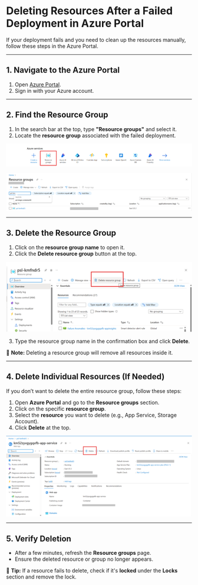# Deleting Resources After a Failed Deployment in Azure Portal

If your deployment fails and you need to clean up the resources manually, follow these steps in the Azure Portal.

---

## **1. Navigate to the Azure Portal**

1. Open [Azure Portal](https://portal.azure.com/).
2. Sign in with your Azure account.

---

## **2. Find the Resource Group**

1. In the search bar at the top, type **"Resource groups"** and select it.
2. Locate the **resource group** associated with the failed deployment.

![Resource Groups](./images/portal_services_resource_groups.png)

![Resource Groups](./images/portal_resource_groups_search.png)

---

## **3. Delete the Resource Group**

1. Click on the **resource group name** to open it.
2. Click the **Delete resource group** button at the top.

![Delete Resource Group](./images/portal_resource_group_delete.png)

3. Type the resource group name in the confirmation box and click **Delete**.

📌 **Note:** Deleting a resource group will remove all resources inside it.

---

## **4. Delete Individual Resources (If Needed)**

If you don’t want to delete the entire resource group, follow these steps:

1. Open **Azure Portal** and go to the **Resource groups** section.
2. Click on the specific **resource group**.
3. Select the **resource** you want to delete (e.g., App Service, Storage Account).
4. Click **Delete** at the top.

![Delete Individual Resource](./images/portal_web_app_delete.png)

---

## **5. Verify Deletion**

- After a few minutes, refresh the **Resource groups** page.
- Ensure the deleted resource or group no longer appears.

📌 **Tip:** If a resource fails to delete, check if it's **locked** under the **Locks** section and remove the lock.
